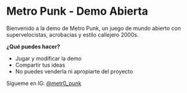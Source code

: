 # Metro Punk - Demo Abierta

Bienvenido a la demo de Metro Punk, un juego de mundo abierto con supervelocistas, acrobacias y estilo callejero 2000s.

**¿Qué puedes hacer?**
- Jugar y modificar la demo
- Compartir tus ideas
- No puedes venderla ni apropiarte del proyecto

Sígueme en IG: [@metr0_punk](https://instagram.com/metr0_punk)

